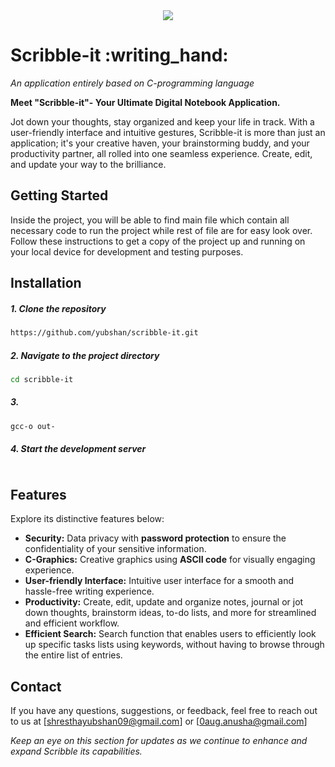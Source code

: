 
<div align="center">
  <img src="https://github.com/yubshan/scribble-it/assets/140963281/62c3e1d7-c21b-4095-9b53-11960a8a5069">
</div>

<h1 align="left">Scribble-it :writing_hand:</h1>


<p align="justify">
  <i> An application entirely based on C-programming language</i>
</p>


**Meet "Scribble-it"- Your Ultimate Digital Notebook Application.**

Jot down your thoughts, stay organized and keep your life in track.
With a user-friendly interface and intuitive gestures, Scribble-it is more than just an application; it's your creative haven, your brainstorming buddy, and your productivity partner, all rolled into one seamless experience. Create, edit, and update your way to the brilliance.


## Getting Started
Inside the project, you will be able to find main file which contain all necessary code to run the project while rest of file are for easy look over. Follow these instructions to get a copy of the project up and running on your local device for development and testing purposes.

## Installation
  
##### 1. Clone the repository 

```sh
https://github.com/yubshan/scribble-it.git
```

##### 2. Navigate to the project directory

```sh
cd scribble-it
```

##### 3. 


```sh
gcc-o out-
```

##### 4. Start the development server

```sh

```


## Features
 Explore its distinctive features below:
- **Security:** Data privacy with **password protection** to ensure the confidentiality of your sensitive information.
- **C-Graphics:** Creative graphics using **ASCII code** for visually engaging experience.
- **User-friendly Interface:** Intuitive user interface for a smooth and hassle-free writing experience.
- **Productivity:** Create, edit, update and organize notes, journal or jot down thoughts, brainstorm ideas, to-do lists, and more for streamlined and efficient workflow.
- **Efficient Search:** Search function that enables users to efficiently look up specific tasks lists using keywords, without having to browse through the entire list of entries.


## Contact

If you have any questions, suggestions, or feedback, feel free to reach out to us at [shresthayubshan09@gmail.com] or [0aug.anusha@gmail.com]

_Keep an eye on this section for updates as we continue to enhance and expand Scribble its capabilities._




